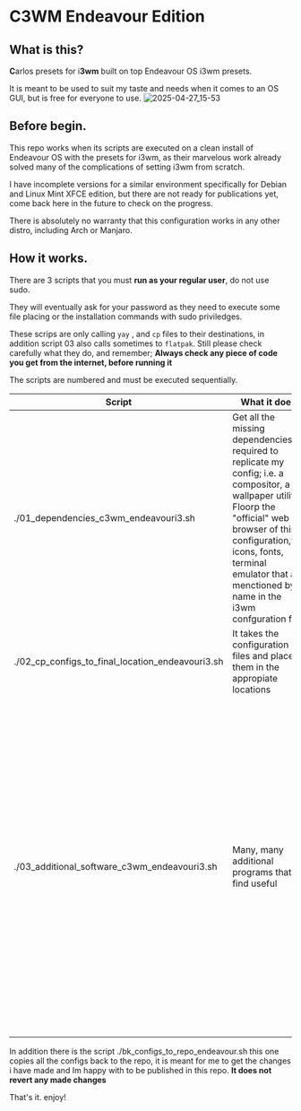 # C3WM Endeavour Edition

## What is this?

**C**arlos presets for i**3wm** built on top Endeavour OS i3wm presets.

It is meant to be used to suit my taste and needs when it comes to an OS GUI, but is free for everyone to use.
![2025-04-27_15-53](https://github.com/user-attachments/assets/38f6ad57-df05-4336-836d-b109309b1d0c)

## Before begin.

This repo works when its scripts are executed on a clean install of Endeavour OS with the presets for i3wm, as their marvelous work already solved many of the complications of setting i3wm from scratch.

I have incomplete versions for a similar environment specifically for Debian and Linux Mint XFCE edition, but there are not ready for publications yet, come back here in the future to check on the progress.

There is absolutely no warranty that this configuration works in any other distro, including Arch or Manjaro.

## How it works.

There are 3 scripts that you must **run as your regular user**, do not use sudo. 

They will eventually ask for your password as they need to execute some file placing or the installation commands with sudo priviledges. 

These scrips are only calling `yay` , and `cp` files to their destinations, in addition script 03 also calls sometimes to `flatpak`. Still please check carefully what they do, and remember;   **Always check any piece of code you get from the internet, before running it**

The scripts are numbered and must be executed sequentially.

| Script | What it does | Notes |
|--------|--------------|-------|
|./01_dependencies_c3wm_endeavouri3.sh | Get all the missing dependencies required to replicate my config; i.e. a compositor, a wallpaper utility, Floorp the "official" web browser of this configuration,the icons, fonts, terminal emulator that are menctioned by name in the i3wm confguration file | |
|./02_cp_configs_to_final_location_endeavouri3.sh |It takes the configuration files and place them in the appropiate locations||
|./03_additional_software_c3wm_endeavouri3.sh | Many, many additional programs that i find useful| This one is **optional** no software in here is required by the config files, however there are some commented lines on the i3wm config file refering software in here, you might modify this script to suit your needs, and there is a .bk version in case you want the original back for whatever reason |

In addition there is the script ./bk_configs_to_repo_endeavour.sh this one copies all the configs back to the repo, it is meant for me to get the changes i have made and Im happy with to be published in this repo. **It does not revert any made changes**

That's it. enjoy!
